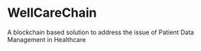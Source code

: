 # WellCareChain
A blockchain based solution to address the issue of Patient Data Management in Healthcare
